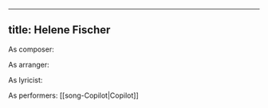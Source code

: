 
---
title: Helene Fischer
---
As composer: 

As arranger: 

As lyricist: 

As performers: [[song-Copilot|Copilot]]
